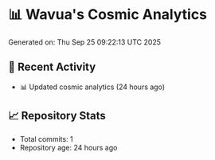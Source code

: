 # 📊 Wavua's Cosmic Analytics
Generated on: Thu Sep 25 09:22:13 UTC 2025

## 🚀 Recent Activity
- 📊 Updated cosmic analytics (24 hours ago)
## 📈 Repository Stats
- Total commits: 1
- Repository age: 24 hours ago
